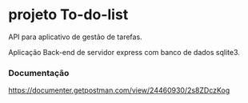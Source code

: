 # projeto To-do-list

API para aplicativo de gestão de tarefas.

Aplicação Back-end de servidor express com banco de dados sqlite3.<br>

### Documentação 
https://documenter.getpostman.com/view/24460930/2s8ZDczKog
